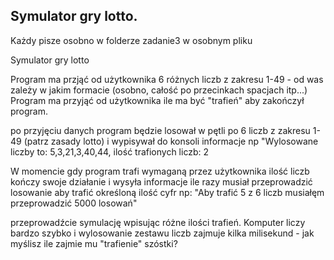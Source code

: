 ## Symulator gry lotto.

Każdy pisze osobno w folderze zadanie3 w osobnym pliku

Symulator gry lotto

Program ma przjąć od użytkownika 6 różnych liczb z zakresu 1-49 - od was zależy w jakim formacie (osobno, całość po przecinkach spacjach itp...)
Program ma przyjąć od użytkownika ile ma być "trafień" aby zakończył program.

po przyjęciu danych program będzie losował w pętli po 6 liczb z zakresu 1-49 (patrz zasady lotto) i wypisywał do konsoli informacje np "Wylosowane liczby to: 5,3,21,3,40,44, ilość trafionych liczb: 2

W momencie gdy program trafi wymaganą przez użytkownika ilość liczb kończy swoje działanie i wysyła informacje ile razy musiał przeprowadzić losowanie aby trafić określoną ilość cyfr np:
"Aby trafić 5 z 6 liczb musiałęm przeprowadzić 5000 losowań"


przeprowadźcie symulację wpisując różne ilości trafień. Komputer liczy bardzo szybko i wylosowanie zestawu liczb zajmuje kilka milisekund - jak myślisz ile zajmie mu "trafienie" szóstki?  

